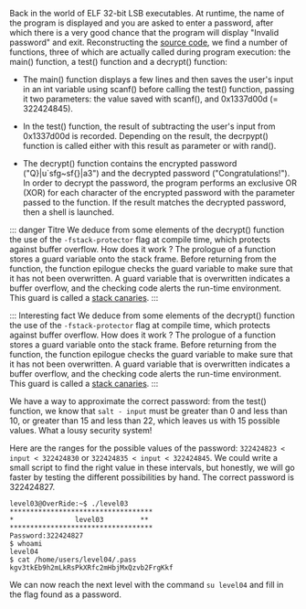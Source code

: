Back in the world of ELF 32-bit LSB executables. At runtime, the name of the program is displayed and you are asked to enter a password, after which there is a very good chance that the program will display "Invalid password" and exit. Reconstructing the [source code](source.c), we find a number of functions, three of which are actually called  during program execution: the main() function, a test() function and a decrypt() function:

* The main() function displays a few lines and then saves the user's input in an int variable using scanf() before calling the test() function, passing it two parameters: the value saved with scanf(), and 0x1337d00d (= 322424845).

* In the test() function, the result of subtracting the user's input from 0x1337d00d is recorded. Depending on the result, the decrpypt() function is called either with this result as parameter or with rand().

* The decrypt() function contains the encrypted password ("Q}|u`sfg~sf{}|a3") and the decrypted password ("Congratulations!"). In order to decrypt the password, the program performs an exclusive OR (XOR) for each character of the encrypted password with the parameter passed to the function. If the result matches the decrypted password, then a shell is launched.


::: danger Titre
We deduce from some elements of the decrypt() function the use of the `-fstack-protector` flag at compile time, which protects against buffer overflow. How does it work ? The prologue of a function stores a guard variable onto the stack frame. Before returning from the function, the function epilogue checks the guard variable to make sure that it has not been overwritten. A guard variable that is overwritten indicates a buffer overflow, and the checking code alerts the run-time environment. This guard is called a [stack canaries](https://en.wikipedia.org/wiki/Buffer_overflow_protection#Canaries).
:::

::: Interesting fact
We deduce from some elements of the decrypt() function the use of the `-fstack-protector` flag at compile time, which protects against buffer overflow. How does it work ? The prologue of a function stores a guard variable onto the stack frame. Before returning from the function, the function epilogue checks the guard variable to make sure that it has not been overwritten. A guard variable that is overwritten indicates a buffer overflow, and the checking code alerts the run-time environment. This guard is called a [stack canaries](https://en.wikipedia.org/wiki/Buffer_overflow_protection#Canaries).
:::

We have a way to approximate the correct password: from the test() function, we know that `salt - input` must be greater than 0 and less than 10, or greater than 15 and less than 22, which leaves us with 15 possible values. What a lousy security system!

Here are the ranges for the possible values of the password: `322424823 < input < 322424830` or `322424835 < input < 322424845`. We could write a small script to find the right value in these intervals, but honestly, we will go faster by testing the different possibilities by hand. The correct password is 322424827.

```
level03@OverRide:~$ ./level03 
***********************************
*               level03         **
***********************************
Password:322424827
$ whoami
level04
$ cat /home/users/level04/.pass
kgv3tkEb9h2mLkRsPkXRfc2mHbjMxQzvb2FrgKkf
```
We can now reach the next level with the command `su level04` and fill in the flag found as a password.